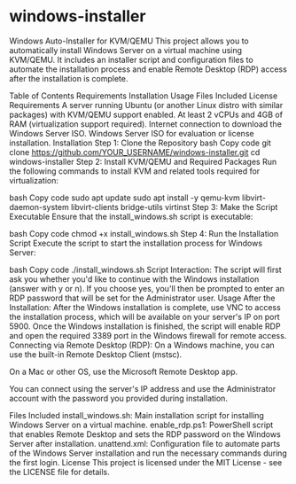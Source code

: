 # windows-installer
Windows Auto-Installer for KVM/QEMU
This project allows you to automatically install Windows Server on a virtual machine using KVM/QEMU. It includes an installer script and configuration files to automate the installation process and enable Remote Desktop (RDP) access after the installation is complete.

Table of Contents
Requirements
Installation
Usage
Files Included
License
Requirements
A server running Ubuntu (or another Linux distro with similar packages) with KVM/QEMU support enabled.
At least 2 vCPUs and 4GB of RAM (virtualization support required).
Internet connection to download the Windows Server ISO.
Windows Server ISO for evaluation or license installation.
Installation
Step 1: Clone the Repository
bash
Copy code
git clone https://github.com/YOUR_USERNAME/windows-installer.git
cd windows-installer
Step 2: Install KVM/QEMU and Required Packages
Run the following commands to install KVM and related tools required for virtualization:

bash
Copy code
sudo apt update
sudo apt install -y qemu-kvm libvirt-daemon-system libvirt-clients bridge-utils virtinst
Step 3: Make the Script Executable
Ensure that the install_windows.sh script is executable:

bash
Copy code
chmod +x install_windows.sh
Step 4: Run the Installation Script
Execute the script to start the installation process for Windows Server:

bash
Copy code
./install_windows.sh
Script Interaction:
The script will first ask you whether you'd like to continue with the Windows installation (answer with y or n).
If you choose yes, you'll then be prompted to enter an RDP password that will be set for the Administrator user.
Usage
After the Installation:
After the Windows installation is complete, use VNC to access the installation process, which will be available on your server's IP on port 5900.
Once the Windows installation is finished, the script will enable RDP and open the required 3389 port in the Windows firewall for remote access.
Connecting via Remote Desktop (RDP):
On a Windows machine, you can use the built-in Remote Desktop Client (mstsc).

On a Mac or other OS, use the Microsoft Remote Desktop app.

You can connect using the server's IP address and use the Administrator account with the password you provided during installation.

Files Included
install_windows.sh: Main installation script for installing Windows Server on a virtual machine.
enable_rdp.ps1: PowerShell script that enables Remote Desktop and sets the RDP password on the Windows Server after installation.
unattend.xml: Configuration file to automate parts of the Windows Server installation and run the necessary commands during the first login.
License
This project is licensed under the MIT License - see the LICENSE file for details.
